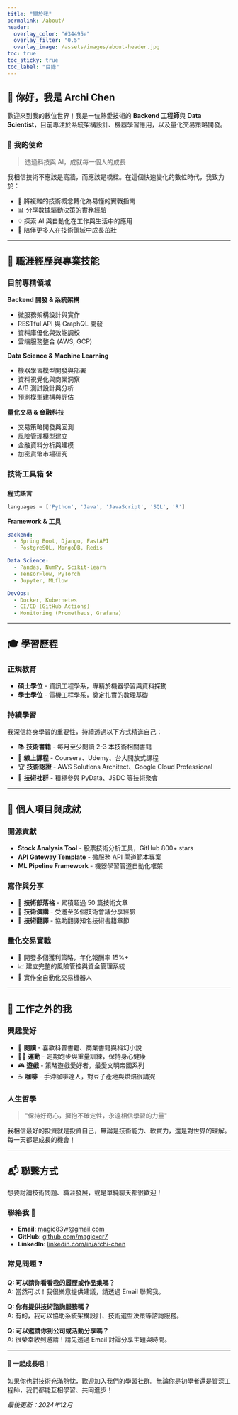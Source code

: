 ```yaml
---
title: "關於我"
permalink: /about/
header:
  overlay_color: "#34495e"
  overlay_filter: "0.5"
  overlay_image: /assets/images/about-header.jpg
toc: true
toc_sticky: true
toc_label: "目錄"
---
```


## 👋 你好，我是 Archi Chen

歡迎來到我的數位世界！我是一位熱愛技術的 **Backend 工程師**與 **Data Scientist**，目前專注於系統架構設計、機器學習應用，以及量化交易策略開發。

### 🎯 我的使命

> 透過科技與 AI，成就每一個人的成長

我相信技術不應該是高牆，而應該是橋樑。在這個快速變化的數位時代，我致力於：

- 🔧 將複雜的技術概念轉化為易懂的實戰指南
- 📊 分享數據驅動決策的實務經驗
- 💡 探索 AI 與自動化在工作與生活中的應用
- 🚀 陪伴更多人在技術領域中成長茁壯

---

## 💼 職涯經歷與專業技能

### 目前專精領域

**Backend 開發 & 系統架構**
- 微服務架構設計與實作
- RESTful API 與 GraphQL 開發
- 資料庫優化與效能調校
- 雲端服務整合 (AWS, GCP)

**Data Science & Machine Learning**
- 機器學習模型開發與部署
- 資料視覺化與商業洞察
- A/B 測試設計與分析
- 預測模型建構與評估

**量化交易 & 金融科技**
- 交易策略開發與回測
- 風險管理模型建立
- 金融資料分析與建模
- 加密貨幣市場研究

### 技術工具箱 🛠️

**程式語言**
```python
languages = ['Python', 'Java', 'JavaScript', 'SQL', 'R']
```

**Framework & 工具**
```yaml
Backend:
  - Spring Boot, Django, FastAPI
  - PostgreSQL, MongoDB, Redis

Data Science:
  - Pandas, NumPy, Scikit-learn
  - TensorFlow, PyTorch
  - Jupyter, MLflow

DevOps:
  - Docker, Kubernetes
  - CI/CD (GitHub Actions)
  - Monitoring (Prometheus, Grafana)
```

---

## 🎓 學習歷程

### 正規教育
- **碩士學位** - 資訊工程學系，專精於機器學習與資料探勘
- **學士學位** - 電機工程學系，奠定扎實的數理基礎

### 持續學習
我深信終身學習的重要性，持續透過以下方式精進自己：

- 📚 **技術書籍** - 每月至少閱讀 2-3 本技術相關書籍
- 🎥 **線上課程** - Coursera、Udemy、台大開放式課程
- 🏆 **技術認證** - AWS Solutions Architect、Google Cloud Professional
- 🤝 **技術社群** - 積極參與 PyData、JSDC 等技術聚會

---

## 🌟 個人項目與成就

### 開源貢獻
- **Stock Analysis Tool** - 股票技術分析工具，GitHub 800+ stars
- **API Gateway Template** - 微服務 API 閘道範本專案
- **ML Pipeline Framework** - 機器學習管道自動化框架

### 寫作與分享
- 📝 **技術部落格** - 累積超過 50 篇技術文章
- 🎤 **技術演講** - 受邀至多個技術會議分享經驗
- 📖 **技術翻譯** - 協助翻譯知名技術書籍章節

### 量化交易實戰
- 🎯 開發多個獲利策略，年化報酬率 15%+
- 📈 建立完整的風險管控與資金管理系統
- 🤖 實作全自動化交易機器人

---

## 🎨 工作之外的我

### 興趣愛好
- 📖 **閱讀** - 喜歡科普書籍、商業書籍與科幻小說
- 🏃‍♂️ **運動** - 定期跑步與重量訓練，保持身心健康
- 🎮 **遊戲** - 策略遊戲愛好者，最愛文明帝國系列
- ☕ **咖啡** - 手沖咖啡達人，對豆子產地與烘焙很講究

### 人生哲學
> "保持好奇心，擁抱不確定性，永遠相信學習的力量"

我相信最好的投資就是投資自己，無論是技術能力、軟實力，還是對世界的理解。每一天都是成長的機會！

---

## 📬 聯繫方式

想要討論技術問題、職涯發展，或是單純聊天都很歡迎！

### 聯絡我 📧
- **Email**: [magic83w@gmail.com](mailto:magic83w@gmail.com)
- **GitHub**: [github.com/magicxcr7](https://github.com/magicxcr7)
- **LinkedIn**: [linkedin.com/in/archi-chen](https://linkedin.com/in/archi-chen)

### 常見問題 ❓

**Q: 可以請你看看我的履歷或作品集嗎？**  
A: 當然可以！我很樂意提供建議，請透過 Email 聯繫我。

**Q: 你有提供技術諮詢服務嗎？**  
A: 有的，我可以協助系統架構設計、技術選型決策等諮詢服務。

**Q: 可以邀請你到公司或活動分享嗎？**  
A: 很榮幸收到邀請！請先透過 Email 討論分享主題與時間。

---

<div class="notice--success">
  <h4>🚀 一起成長吧！</h4>
  <p>如果你也對技術充滿熱忱，歡迎加入我們的學習社群。無論你是初學者還是資深工程師，我們都能互相學習、共同進步！</p>
</div>

*最後更新：2024年12月*